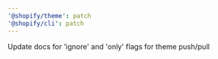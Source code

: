 ```yaml
---
'@shopify/theme': patch
'@shopify/cli': patch
---
```


Update docs for 'ignore' and 'only' flags for theme push/pull
